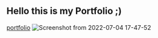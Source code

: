 ## Hello this is my Portfolio ;)

[portfolio](brunocbart.github.io)
![Screenshot from 2022-07-04 17-47-52](https://user-images.githubusercontent.com/78077213/177215177-0b586fc2-4856-4f02-be7d-4f3b1b0d73c9.png)


